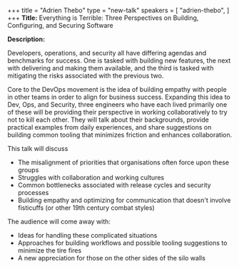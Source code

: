 +++
title = "Adrien Thebo"
type = "new-talk"
speakers = [
        "adrien-thebo",
]
+++
**Title:** Everything is Terrible: Three Perspectives on Building, Configuring, and Securing Software

**Description:**

Developers, operations, and security all have differing agendas and benchmarks for success. One is tasked with building new features, the next with delivering and making them available, and the third is tasked with mitigating the risks associated with the previous two.

Core to the DevOps movement is the idea of building empathy with people in other teams in order to align for business success. Expanding this idea to Dev, Ops, and Security, three engineers who have each lived primarily one of these will be providing their perspective in working collaboratively to try not to kill each other. They will talk about their backgrounds, provide practical examples from daily experiences, and share suggestions on building common tooling that minimizes friction and enhances collaboration.

This talk will discuss

* The misalignment of priorities that organisations often force upon these groups
* Struggles with collaboration and working cultures
* Common bottlenecks associated with release cycles and security processes
* Building empathy and optimizing for communication that doesn't involve fisticuffs (or other 19th century combat styles)

The audience will come away with:

* Ideas for handling these complicated situations
* Approaches for building workflows and possible tooling suggestions to minimize the tire fires
* A new appreciation for those on the other sides of the silo walls